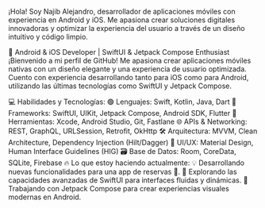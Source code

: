 ¡Hola! Soy Najib Alejandro, desarrollador de aplicaciones móviles con experiencia en Android y iOS. Me apasiona crear soluciones digitales innovadoras y optimizar la experiencia del usuario a través de un diseño intuitivo y código limpio.

📱 Android & iOS Developer | SwiftUI & Jetpack Compose Enthusiast
¡Bienvenido a mi perfil de GitHub! Me apasiona crear aplicaciones móviles nativas con un diseño elegante y una experiencia de usuario optimizada. Cuento con experiencia desarrollando tanto para iOS como para Android, utilizando las últimas tecnologías como SwiftUI y Jetpack Compose.

💻 Habilidades y Tecnologías:
🟢 Lenguajes: Swift, Kotlin, Java, Dart
📱 Frameworks: SwiftUI, UIKit, Jetpack Compose, Android SDK, Flutter
🔧 Herramientas: Xcode, Android Studio, Git, Fastlane
🌐 APIs & Networking: REST, GraphQL, URLSession, Retrofit, OkHttp
🛠 Arquitectura: MVVM, Clean Architecture, Dependency Injection (Hilt/Dagger)
🎨 UI/UX: Material Design, Human Interface Guidelines (HIG)
🗃 Base de Datos: Room, CoreData, SQLite, Firebase
🔥 Lo que estoy haciendo actualmente:
💡 Desarrollando nuevas funcionalidades para una app de reservas 🏨.
🚀 Explorando las capacidades avanzadas de SwiftUI para interfaces fluidas y dinámicas.
🧪 Trabajando con Jetpack Compose para crear experiencias visuales modernas en Android.
